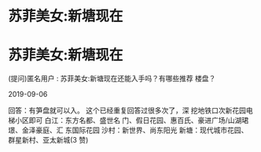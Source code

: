 # 苏菲美女:新塘现在

# 苏菲美女:新塘现在

(提问)匿名用户 : 苏菲美女:新塘现在还能入手吗？有哪些推荐 楼盘？

2019-09-06

回答：有笋盘就可以入。 这个已经重复回答过很多次了，深 挖地铁口次新花园电梯小区即可 白江：东方名都、盛世名 门、假日花园、惠百氏、豪进广场/山湖珺璟、金泽豪庭、汇 东国际花园 沙村：新世界、尚东阳光 新塘：现代城市花园、 群星新村、亚太新城(3 赞)